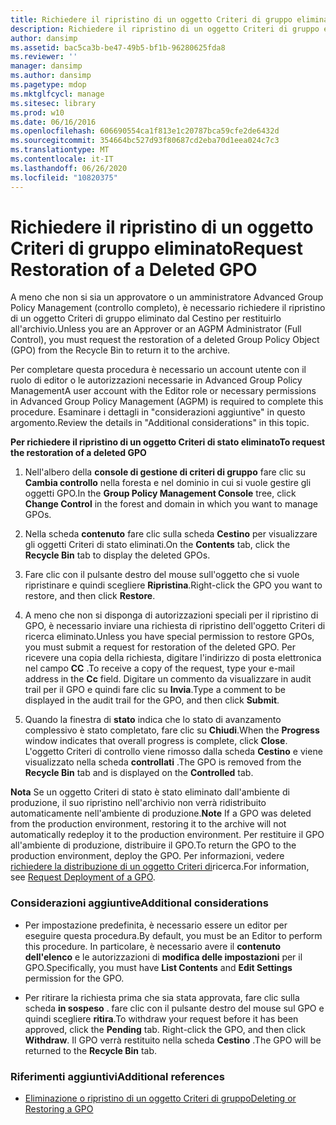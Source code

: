 ```yaml
---
title: Richiedere il ripristino di un oggetto Criteri di gruppo eliminato
description: Richiedere il ripristino di un oggetto Criteri di gruppo eliminato
author: dansimp
ms.assetid: bac5ca3b-be47-49b5-bf1b-96280625fda8
ms.reviewer: ''
manager: dansimp
ms.author: dansimp
ms.pagetype: mdop
ms.mktglfcycl: manage
ms.sitesec: library
ms.prod: w10
ms.date: 06/16/2016
ms.openlocfilehash: 606690554ca1f813e1c20787bca59cfe2de6432d
ms.sourcegitcommit: 354664bc527d93f80687cd2eba70d1eea024c7c3
ms.translationtype: MT
ms.contentlocale: it-IT
ms.lasthandoff: 06/26/2020
ms.locfileid: "10820375"
---
```

# <span data-ttu-id="f5a57-103">Richiedere il ripristino di un oggetto Criteri di gruppo eliminato</span><span class="sxs-lookup"><span data-stu-id="f5a57-103">Request Restoration of a Deleted GPO</span></span>


<span data-ttu-id="f5a57-104">A meno che non si sia un approvatore o un amministratore Advanced Group Policy Management (controllo completo), è necessario richiedere il ripristino di un oggetto Criteri di gruppo eliminato dal Cestino per restituirlo all'archivio.</span><span class="sxs-lookup"><span data-stu-id="f5a57-104">Unless you are an Approver or an AGPM Administrator (Full Control), you must request the restoration of a deleted Group Policy Object (GPO) from the Recycle Bin to return it to the archive.</span></span>

<span data-ttu-id="f5a57-105">Per completare questa procedura è necessario un account utente con il ruolo di editor o le autorizzazioni necessarie in Advanced Group Policy Management</span><span class="sxs-lookup"><span data-stu-id="f5a57-105">A user account with the Editor role or necessary permissions in Advanced Group Policy Management (AGPM) is required to complete this procedure.</span></span> <span data-ttu-id="f5a57-106">Esaminare i dettagli in "considerazioni aggiuntive" in questo argomento.</span><span class="sxs-lookup"><span data-stu-id="f5a57-106">Review the details in "Additional considerations" in this topic.</span></span>

**<span data-ttu-id="f5a57-107">Per richiedere il ripristino di un oggetto Criteri di stato eliminato</span><span class="sxs-lookup"><span data-stu-id="f5a57-107">To request the restoration of a deleted GPO</span></span>**

1.  <span data-ttu-id="f5a57-108">Nell'albero della **console di gestione di criteri di gruppo** fare clic su **Cambia controllo** nella foresta e nel dominio in cui si vuole gestire gli oggetti GPO.</span><span class="sxs-lookup"><span data-stu-id="f5a57-108">In the **Group Policy Management Console** tree, click **Change Control** in the forest and domain in which you want to manage GPOs.</span></span>

2.  <span data-ttu-id="f5a57-109">Nella scheda **contenuto** fare clic sulla scheda **Cestino** per visualizzare gli oggetti Criteri di stato eliminati.</span><span class="sxs-lookup"><span data-stu-id="f5a57-109">On the **Contents** tab, click the **Recycle Bin** tab to display the deleted GPOs.</span></span>

3.  <span data-ttu-id="f5a57-110">Fare clic con il pulsante destro del mouse sull'oggetto che si vuole ripristinare e quindi scegliere **Ripristina**.</span><span class="sxs-lookup"><span data-stu-id="f5a57-110">Right-click the GPO you want to restore, and then click **Restore**.</span></span>

4.  <span data-ttu-id="f5a57-111">A meno che non si disponga di autorizzazioni speciali per il ripristino di GPO, è necessario inviare una richiesta di ripristino dell'oggetto Criteri di ricerca eliminato.</span><span class="sxs-lookup"><span data-stu-id="f5a57-111">Unless you have special permission to restore GPOs, you must submit a request for restoration of the deleted GPO.</span></span> <span data-ttu-id="f5a57-112">Per ricevere una copia della richiesta, digitare l'indirizzo di posta elettronica nel campo **CC** .</span><span class="sxs-lookup"><span data-stu-id="f5a57-112">To receive a copy of the request, type your e-mail address in the **Cc** field.</span></span> <span data-ttu-id="f5a57-113">Digitare un commento da visualizzare in audit trail per il GPO e quindi fare clic su **Invia**.</span><span class="sxs-lookup"><span data-stu-id="f5a57-113">Type a comment to be displayed in the audit trail for the GPO, and then click **Submit**.</span></span>

5.  <span data-ttu-id="f5a57-114">Quando la finestra di **stato** indica che lo stato di avanzamento complessivo è stato completato, fare clic su **Chiudi**.</span><span class="sxs-lookup"><span data-stu-id="f5a57-114">When the **Progress** window indicates that overall progress is complete, click **Close**.</span></span> <span data-ttu-id="f5a57-115">L'oggetto Criteri di controllo viene rimosso dalla scheda **Cestino** e viene visualizzato nella scheda **controllati** .</span><span class="sxs-lookup"><span data-stu-id="f5a57-115">The GPO is removed from the **Recycle Bin** tab and is displayed on the **Controlled** tab.</span></span>

<span data-ttu-id="f5a57-116">**Nota**  Se un oggetto Criteri di stato è stato eliminato dall'ambiente di produzione, il suo ripristino nell'archivio non verrà ridistribuito automaticamente nell'ambiente di produzione.</span><span class="sxs-lookup"><span data-stu-id="f5a57-116">**Note** If a GPO was deleted from the production environment, restoring it to the archive will not automatically redeploy it to the production environment.</span></span> <span data-ttu-id="f5a57-117">Per restituire il GPO all'ambiente di produzione, distribuire il GPO.</span><span class="sxs-lookup"><span data-stu-id="f5a57-117">To return the GPO to the production environment, deploy the GPO.</span></span> <span data-ttu-id="f5a57-118">Per informazioni, vedere [richiedere la distribuzione di un oggetto Criteri di](request-deployment-of-a-gpo-agpm40.md)ricerca.</span><span class="sxs-lookup"><span data-stu-id="f5a57-118">For information, see [Request Deployment of a GPO](request-deployment-of-a-gpo-agpm40.md).</span></span>

 

### <span data-ttu-id="f5a57-119">Considerazioni aggiuntive</span><span class="sxs-lookup"><span data-stu-id="f5a57-119">Additional considerations</span></span>

-   <span data-ttu-id="f5a57-120">Per impostazione predefinita, è necessario essere un editor per eseguire questa procedura.</span><span class="sxs-lookup"><span data-stu-id="f5a57-120">By default, you must be an Editor to perform this procedure.</span></span> <span data-ttu-id="f5a57-121">In particolare, è necessario avere il **contenuto dell'elenco** e le autorizzazioni di **modifica delle impostazioni** per il GPO.</span><span class="sxs-lookup"><span data-stu-id="f5a57-121">Specifically, you must have **List Contents** and **Edit Settings** permission for the GPO.</span></span>

-   <span data-ttu-id="f5a57-122">Per ritirare la richiesta prima che sia stata approvata, fare clic sulla scheda **in sospeso** . fare clic con il pulsante destro del mouse sul GPO e quindi scegliere **ritira**.</span><span class="sxs-lookup"><span data-stu-id="f5a57-122">To withdraw your request before it has been approved, click the **Pending** tab. Right-click the GPO, and then click **Withdraw**.</span></span> <span data-ttu-id="f5a57-123">Il GPO verrà restituito nella scheda **Cestino** .</span><span class="sxs-lookup"><span data-stu-id="f5a57-123">The GPO will be returned to the **Recycle Bin** tab.</span></span>

### <span data-ttu-id="f5a57-124">Riferimenti aggiuntivi</span><span class="sxs-lookup"><span data-stu-id="f5a57-124">Additional references</span></span>

-   [<span data-ttu-id="f5a57-125">Eliminazione o ripristino di un oggetto Criteri di gruppo</span><span class="sxs-lookup"><span data-stu-id="f5a57-125">Deleting or Restoring a GPO</span></span>](deleting-or-restoring-a-gpo-agpm40.md)

 

 





